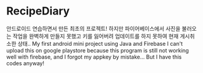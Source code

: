 # RecipeDiary

안드로이드 연습하면서 만든 최초의 프로젝트! 하지만 파이어베이스에서 사진을 불러오는 작업을 완벽하게 만들지 못했고 키를 잃어버려 업데이트를 하지 못하여 현재 게시취소한 상태..
My first android mini project using Java and Firebase
I can't upload this on google playstore because this program is still not working well with firebase, and I forgot my appkey by mistake...
But I have this codes anyway!
